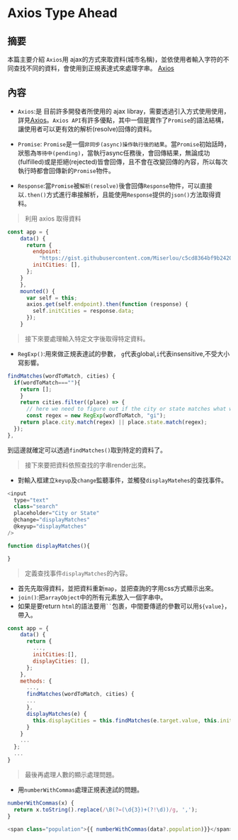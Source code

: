 #  Axios Type Ahead

## 摘要
本篇主要介紹 `Axios`用 ajax的方式來取資料(城市名稱)，並依使用者輸入字符的不同查找不同的資料，會使用到正規表達式來處理字串。
[Axios](https://github.com/axios/axios)

## 內容
- `Axios`:是 目前許多開發者所使用的 ajax libray，需要透過引入方式使用使用，詳見[Axios](https://github.com/axios/axios)。`Axios API`有許多優點，其中一個是實作了`Promise`的語法結構，讓使用者可以更有效的解析(resolve)回傳的資料。

- `Promise`: `Promise`是一個`非同步(async)操作執行後的結果`。當`Promise`初始話時，狀態為`等待中(pending)`，當執行async任務後，會回傳結果，無論成功(fulfilled)或是拒絕(rejected)皆會回傳，且不會在改變回傳的內容，所以每次執行時都會回傳新的`Promise`物件。

- `Response`:當`Promise`被`解析(resolve)`後會回傳`Response`物件，可以直接以`.then()`方式進行串接解析，且能使用`Response`提供的`json()`方法取得資料。 

>利用 axios 取得資料

```javascript
const app = {
    data() {
      return {
        endpoint:
          "https://gist.githubusercontent.com/Miserlou/c5cd8364bf9b2420bb29/raw/2bf258763cdddd704f8ffd3ea9a3e81d25e2c6f6/cities.json",
        initCities: [],
      };
    }
    },
    mounted() {
      var self = this;
      axios.get(self.endpoint).then(function (response) {
        self.initCities = response.data;
      });
    }
```

>接下來要處理輸入特定文字後取得特定資料。

- `RegExp()`:用來做正規表達試的參數， `g`代表global,`i`代表insensitive,不受大小寫影響。 

```javascript
findMatches(wordToMatch, cities) {
  if(wordToMatch===""){
    return [];
    }
    return cities.filter((place) => {
      // here we need to figure out if the city or state matches what was searched
      const regex = new RegExp(wordToMatch, "gi");
    return place.city.match(regex) || place.state.match(regex);
  });
},
```

到這邊就確定可以透過`findMatches()`取到特定的資料了。

> 接下來要把資料依照查找的字串render出來。

- 對輸入框建立`keyup`及`change`監聽事件，並觸發`displayMatehes`的查找事件。

```javascript
<input
  type="text"
  class="search"
  placeholder="City or State"
  @change="displayMatches"
  @keyup="displayMatches"
/>

function displayMatches(){

}
```

> 定義查找事件`displayMatches`的內容。

- 首先先取得資料，並把資料重新`map`，並把查詢的字用css方式顯示出來。
- `join()`:把`arrayObject`中的所有元素放入一個字串中。
- 如果是要return `html`的語法要用` `` `包裹，中間要傳遞的參數可以用`${value}`，帶入。

```javascript
const app = {
    data() {
      return {
        ...,
        initCities:[],
        displayCities: [],
      };
    },
    methods: {
      ...,
      findMatches(wordToMatch, cities) {
      ...
      },
      displayMatches(e) {
        this.displayCities = this.findMatches(e.target.value, this.initCities);
      }
    }
    ...
  };
  ...
}
```

> 最後再處理人數的顯示處理問題。

- 用`numberWithCommas`處理正規表達試的問題。

```javascript
numberWithCommas(x) {
  return x.toString().replace(/\B(?=(\d{3})+(?!\d))/g, ',');
}

<span class="population">{{ numberWithCommas(data?.population)}}</span>
```

